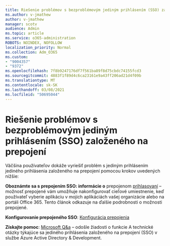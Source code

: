 ```yaml
---
title: Riešenie problémov s bezproblémovým jediným prihlásením (SSO) založeného na prepojení
ms.author: v-jmathew
author: v-jmathew
manager: scotv
audience: Admin
ms.topic: article
ms.service: o365-administration
ROBOTS: NOINDEX, NOFOLLOW
localization_priority: Normal
ms.collection: Adm_O365
ms.custom:
- "9004357"
- "9372"
ms.openlocfilehash: 7f8b9247176df7f561ba89f8d75cbdc74155fcd3
ms.sourcegitcommit: 4883f1f89d4c6ca23161e9a43ff206ad21d4f09b
ms.translationtype: MT
ms.contentlocale: sk-SK
ms.lasthandoff: 03/08/2021
ms.locfileid: "50695044"
---
```

# <a name="troubleshoot-link-based-seamless-single-sign-on-sso-issues"></a>Riešenie problémov s bezproblémovým jediným prihlásením (SSO) založeného na prepojení

Väčšina používateľov dokáže vyriešiť problém s jediným prihlásením jediného prihlásenia založeného na prepojení pomocou krokov uvedených nižšie:

**Oboznámte sa s prepojením SSO: informácie o** prepojenom [prihlasovaní](https://docs.microsoft.com/azure/active-directory/manage-apps/configure-linked-sign-on) – možnosť prepojené vám umožňuje nakonfigurovať cieľové umiestnenie, keď používateľ vyberie aplikáciu v mojich aplikáciách vašej organizácie alebo na portáli Office 365. Tento článok odkazuje na ďalšie podrobnosti o možnosti prepojené.

**Konfigurovanie prepojeného SSO**: [Konfigurácia prepojenia](https://docs.microsoft.com/azure/active-directory/manage-apps/configure-linked-sign-on#configure-link)

**Získajte pomoc**: [Microsoft Q&a](https://docs.microsoft.com/answers/topics/azure-ad-single-sign-on.html) – odošle žiadosti o funkcie A technické otázky týkajúce sa jediného prihlásenia založeného na prepojení (SSO) v službe Azure Active Directory & Development.
